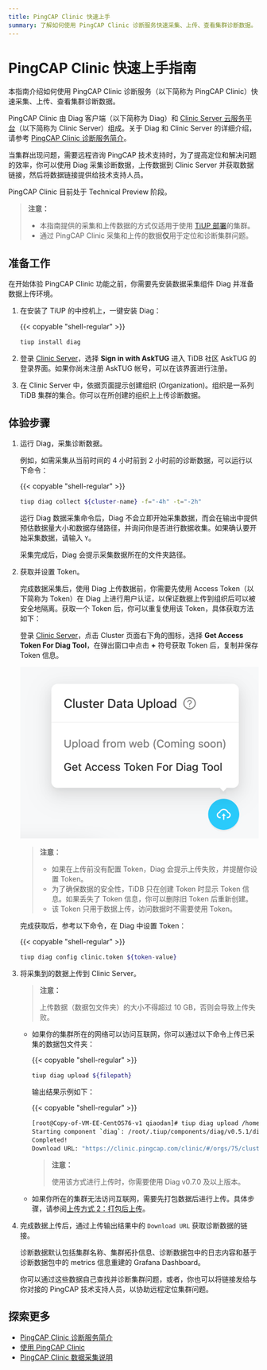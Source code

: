 ```yaml
---
title: PingCAP Clinic 快速上手
summary: 了解如何使用 PingCAP Clinic 诊断服务快速采集、上传、查看集群诊断数据。
---
```


# PingCAP Clinic 快速上手指南

本指南介绍如何使用 PingCAP Clinic 诊断服务（以下简称为 PingCAP Clinic）快速采集、上传、查看集群诊断数据。

PingCAP Clinic 由 Diag 客户端（以下简称为 Diag）和 [Clinic Server 云服务平台](https://clinic.pingcap.com.cn)（以下简称为 Clinic Server）组成。关于 Diag 和 Clinic Server 的详细介绍，请参考 [PingCAP Clinic 诊断服务简介](/clinic/clinic-introduction.md)。

当集群出现问题，需要远程咨询 PingCAP 技术支持时，为了提高定位和解决问题的效率，你可以使用 Diag 采集诊断数据，上传数据到 Clinic Server 并获取数据链接，然后将数据链接提供给技术支持人员。

PingCAP Clinic 目前处于 Technical Preview 阶段。

> **注意：**
>
> - 本指南提供的采集和上传数据的方式仅适用于使用 [TiUP 部署](/production-deployment-using-tiup.md)的集群。
> - 通过 PingCAP Clinic 采集和上传的数据**仅**用于定位和诊断集群问题。

## 准备工作

在开始体验 PingCAP Clinic 功能之前，你需要先安装数据采集组件 Diag 并准备数据上传环境。

1. 在安装了 TiUP 的中控机上，一键安装 Diag：

    {{< copyable "shell-regular" >}}

    ```bash
    tiup install diag
    ```

2. 登录 [Clinic Server](https://clinic.pingcap.com.cn)，选择 **Sign in with AskTUG** 进入 TiDB 社区 AskTUG 的登录界面。如果你尚未注册 AskTUG 帐号，可以在该界面进行注册。

3. 在 Clinic Server 中，依据页面提示创建组织 (Organization)。组织是一系列 TiDB 集群的集合。你可以在所创建的组织上上传诊断数据。

## 体验步骤

1. 运行 Diag，采集诊断数据。

    例如，如需采集从当前时间的 4 小时前到 2 小时前的诊断数据，可以运行以下命令：

    {{< copyable "shell-regular" >}}

    ```bash
    tiup diag collect ${cluster-name} -f="-4h" -t="-2h"
    ```

    运行 Diag 数据采集命令后，Diag 不会立即开始采集数据，而会在输出中提供预估数据量大小和数据存储路径，并询问你是否进行数据收集。如果确认要开始采集数据，请输入 `Y`。

    采集完成后，Diag 会提示采集数据所在的文件夹路径。

2. 获取并设置 Token。

    完成数据采集后，使用 Diag 上传数据前，你需要先使用 Access Token（以下简称为 Token）在 Diag 上进行用户认证，以保证数据上传到组织后可以被安全地隔离。获取一个 Token 后，你可以重复使用该 Token，具体获取方法如下：

    登录 [Clinic Server](https://clinic.pingcap.com.cn)，点击 Cluster 页面右下角的图标，选择 **Get Access Token For Diag Tool**，在弹出窗口中点击 **+** 符号获取 Token 后，复制并保存 Token 信息。

    ![Token 示例](/media/clinic-get-token.png)

    > **注意：**
    >
    > - 如果在上传前没有配置 Token，Diag 会提示上传失败，并提醒你设置 Token。
    > - 为了确保数据的安全性，TiDB 只在创建 Token 时显示 Token 信息。如果丢失了 Token 信息，你可以删除旧 Token 后重新创建。
    > - 该 Token 只用于数据上传，访问数据时不需要使用 Token。

    完成获取后，参考以下命令，在 Diag 中设置 Token：

    {{< copyable "shell-regular" >}}

    ```bash
    tiup diag config clinic.token ${token-value}
    ```

3. 将采集到的数据上传到 Clinic Server。

    > **注意：**
    >
    > 上传数据（数据包文件夹）的大小不得超过 10 GB，否则会导致上传失败。

    - 如果你的集群所在的网络可以访问互联网，你可以通过以下命令上传已采集的数据包文件夹：

        {{< copyable "shell-regular" >}}

        ```bash
        tiup diag upload ${filepath}
        ```

        输出结果示例如下：

        {{< copyable "shell-regular" >}}

        ```bash
        [root@Copy-of-VM-EE-CentOS76-v1 qiaodan]# tiup diag upload /home/qiaodan/diag-fNTnz5MGhr6
        Starting component `diag`: /root/.tiup/components/diag/v0.5.1/diag upload /home/qiaodan/diag-fNTnz5MGhr6
        Completed!
        Download URL: "https://clinic.pingcap.com/clinic/#/orgs/75/clusters/7055188676317281573 "
        ```

        > **注意：**
        >
        > 使用该方式进行上传时，你需要使用 Diag v0.7.0 及以上版本。

    - 如果你所在的集群无法访问互联网，需要先打包数据后进行上传。具体步骤，请参阅[上传方式 2：打包后上传](/clinic/clinic-user-guide-for-tiup.md#方式-2打包后上传)。

4. 完成数据上传后，通过上传输出结果中的 `Download URL` 获取诊断数据的链接。

    诊断数据默认包括集群名称、集群拓扑信息、诊断数据包中的日志内容和基于诊断数据包中的 metrics 信息重建的 Grafana Dashboard。

    你可以通过这些数据自己查找并诊断集群问题，或者，你也可以将链接发给与你对接的 PingCAP 技术支持人员，以协助远程定位集群问题。

## 探索更多

- [PingCAP Clinic 诊断服务简介](/clinic/clinic-introduction.md)
- [使用 PingCAP Clinic](/clinic/clinic-user-guide-for-tiup.md)
- [PingCAP Clinic 数据采集说明](/clinic/clinic-data-instruction-for-tiup.md)